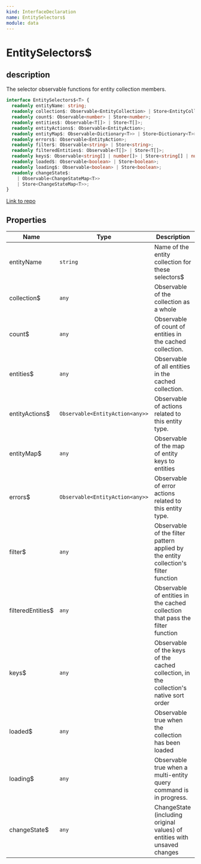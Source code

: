 ```yaml
---
kind: InterfaceDeclaration
name: EntitySelectors$
module: data
---
```


# EntitySelectors\$

## description

The selector observable functions for entity collection members.

```ts
interface EntitySelectors$<T> {
  readonly entityName: string;
  readonly collection$: Observable<EntityCollection> | Store<EntityCollection>;
  readonly count$: Observable<number> | Store<number>;
  readonly entities$: Observable<T[]> | Store<T[]>;
  readonly entityActions$: Observable<EntityAction>;
  readonly entityMap$: Observable<Dictionary<T>> | Store<Dictionary<T>>;
  readonly errors$: Observable<EntityAction>;
  readonly filter$: Observable<string> | Store<string>;
  readonly filteredEntities$: Observable<T[]> | Store<T[]>;
  readonly keys$: Observable<string[] | number[]> | Store<string[] | number[]>;
  readonly loaded$: Observable<boolean> | Store<boolean>;
  readonly loading$: Observable<boolean> | Store<boolean>;
  readonly changeState$:
    | Observable<ChangeStateMap<T>>
    | Store<ChangeStateMap<T>>;
}
```

[Link to repo](https://github.com/ngrx/platform/blob/master/modules/data/src/selectors/entity-selectors$.ts#L26-L70)

## Properties

| Name               | Type                            | Description                                                                            |
| ------------------ | ------------------------------- | -------------------------------------------------------------------------------------- |
| entityName         | `string`                        | Name of the entity collection for these selectors\$                                    |
| collection\$       | `any`                           | Observable of the collection as a whole                                                |
| count\$            | `any`                           | Observable of count of entities in the cached collection.                              |
| entities\$         | `any`                           | Observable of all entities in the cached collection.                                   |
| entityActions\$    | `Observable<EntityAction<any>>` | Observable of actions related to this entity type.                                     |
| entityMap\$        | `any`                           | Observable of the map of entity keys to entities                                       |
| errors\$           | `Observable<EntityAction<any>>` | Observable of error actions related to this entity type.                               |
| filter\$           | `any`                           | Observable of the filter pattern applied by the entity collection's filter function    |
| filteredEntities\$ | `any`                           | Observable of entities in the cached collection that pass the filter function          |
| keys\$             | `any`                           | Observable of the keys of the cached collection, in the collection's native sort order |
| loaded\$           | `any`                           | Observable true when the collection has been loaded                                    |
| loading\$          | `any`                           | Observable true when a multi-entity query command is in progress.                      |
| changeState\$      | `any`                           | ChangeState (including original values) of entities with unsaved changes               |
